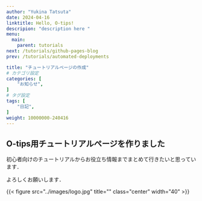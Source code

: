 ```yaml
---
author: "Yukina Tatsuta"
date: 2024-04-16
linktitle: Hello, O-tips!
descripion: "description here "
menu:
  main:
    parent: tutorials
next: /tutorials/github-pages-blog
prev: /tutorials/automated-deployments

title: "チュートリアルページの作成"
# カテゴリ設定
categories: [
    "お知らせ",
]
# タグ設定
tags: [
    "日記",
]
weight: 10000000-240416
---
```


## O-tips用チュートリアルページを作りました

初心者向けのチュートリアルからお役立ち情報までまとめて行きたいと思っています．

よろしくお願いします．


{{< figure src="../images/logo.jpg" title="" class="center" width="40" >}}
